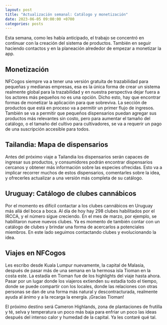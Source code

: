 ```yaml
---
layout: post
title: "Actualización semanal: Catálogo y monetización"
date: 2023-06-05 09:00:00 +0700
categories: posts
---
```


Esta semana, como les había anticipado, el trabajo se concentró en continuar con la creación del sistema de productos. También en seguir haciendo contactos y en la planeación alrededor de empezar a monetizar la app.

## Monetización

NFCogos siempre va a tener una versión gratuita de trazabilidad para pequeñas y medianas empresas, esa es la única forma de crear un sistema realmente global para la trazabilidad y en nuestra perspectiva dejar fuera a los actores más pequeños no es una opción. Dicho esto, hay que encontrar formas de monetizar la aplicación para que sobreviva. La sección de productos que está en proceso va a permitir un primer flujo de ingresos. También se va a permitir que pequeños dispensarios puedan agregar sus productos más relevantes sin costo, pero para aumentar el tamaño del catálogo, o el tamaño del cultivo para cultivadores, se va a requerir un pago de una suscripción accesible para todos.

## Tailandia: Mapa de dispensarios

Antes del próximo viaje a Tailandia los dispensarios serán capaces de ingresar sus productos, y consumidores podrán encontrar dispensarios cercanos y obtener más información sobre las especies ofrecidas. Esto va a implicar recorrer muchos de estos dispensarios, comentarles sobre la idea, y ofrecerles actualizar a una versión más completa de su catálogo.

## Uruguay: Catálogo de clubes cannábicos

Por el momento es difícil contactar a los clubes cannábicos en Uruguay más allá del boca a boca. Al día de hoy hay 298 clubes habilitados por el IRCCA, y el número sigue creciendo. En el mes de marzo, por ejemplo, se habilitaron nueve nuevos clubes. Ya es momento de también contar con un catálogo de clubes y brindar una forma de acercarlos a potenciales miembros. En este lado seguimos contactando clubes y evolucionando la idea.

## Viajes en NFCogos

Les escribo desde Kuala Lumpur nuevamente, la capital de Malasia, después de pasar más de una semana en la hermosa isla Tioman en la costa este. La estadía en Tioman fue de los highlights del viaje hasta ahora. Pasar por un lugar donde los viajeros extienden su estadía todo el tiempo, donde se puede compartir con los locales, donde las relaciones con otras personas se dan de una forma más natural y descontracturada, realmente ayuda al ánimo y a la recarga la energía. ¡Gracias Tioman!

El próximo destino será Cameron Highlands, zona de plantaciones de frutilla y té, selva y temperatura un poco más baja para enfriar un poco las ideas después del intenso calor y humedad de la capital. Ya les contaré qué tal.

